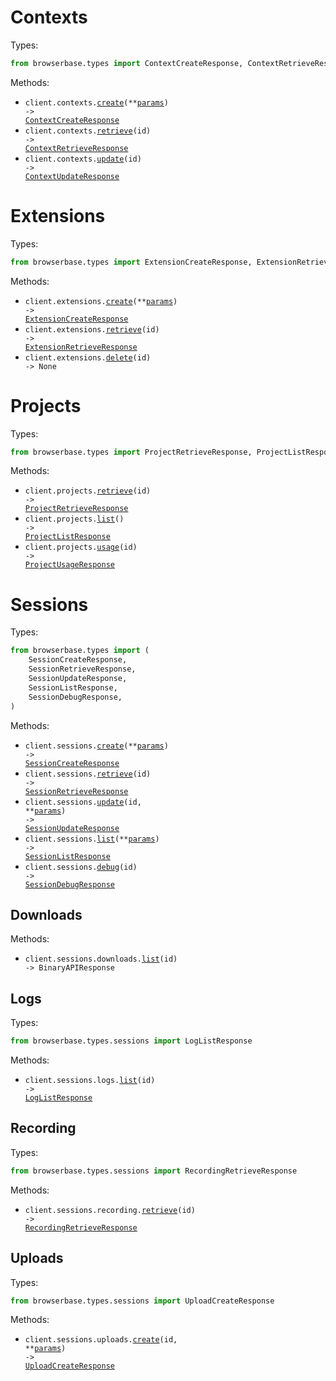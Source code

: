 # Contexts

Types:

```python
from browserbase.types import ContextCreateResponse, ContextRetrieveResponse, ContextUpdateResponse
```

Methods:

- <code title="post /v1/contexts">client.contexts.<a href="./src/browserbase/resources/contexts.py">create</a>(\*\*<a href="src/browserbase/types/context_create_params.py">params</a>) -> <a href="./src/browserbase/types/context_create_response.py">ContextCreateResponse</a></code>
- <code title="get /v1/contexts/{id}">client.contexts.<a href="./src/browserbase/resources/contexts.py">retrieve</a>(id) -> <a href="./src/browserbase/types/context_retrieve_response.py">ContextRetrieveResponse</a></code>
- <code title="put /v1/contexts/{id}">client.contexts.<a href="./src/browserbase/resources/contexts.py">update</a>(id) -> <a href="./src/browserbase/types/context_update_response.py">ContextUpdateResponse</a></code>

# Extensions

Types:

```python
from browserbase.types import ExtensionCreateResponse, ExtensionRetrieveResponse
```

Methods:

- <code title="post /v1/extensions">client.extensions.<a href="./src/browserbase/resources/extensions.py">create</a>(\*\*<a href="src/browserbase/types/extension_create_params.py">params</a>) -> <a href="./src/browserbase/types/extension_create_response.py">ExtensionCreateResponse</a></code>
- <code title="get /v1/extensions/{id}">client.extensions.<a href="./src/browserbase/resources/extensions.py">retrieve</a>(id) -> <a href="./src/browserbase/types/extension_retrieve_response.py">ExtensionRetrieveResponse</a></code>
- <code title="delete /v1/extensions/{id}">client.extensions.<a href="./src/browserbase/resources/extensions.py">delete</a>(id) -> None</code>

# Projects

Types:

```python
from browserbase.types import ProjectRetrieveResponse, ProjectListResponse, ProjectUsageResponse
```

Methods:

- <code title="get /v1/projects/{id}">client.projects.<a href="./src/browserbase/resources/projects.py">retrieve</a>(id) -> <a href="./src/browserbase/types/project_retrieve_response.py">ProjectRetrieveResponse</a></code>
- <code title="get /v1/projects">client.projects.<a href="./src/browserbase/resources/projects.py">list</a>() -> <a href="./src/browserbase/types/project_list_response.py">ProjectListResponse</a></code>
- <code title="get /v1/projects/{id}/usage">client.projects.<a href="./src/browserbase/resources/projects.py">usage</a>(id) -> <a href="./src/browserbase/types/project_usage_response.py">ProjectUsageResponse</a></code>

# Sessions

Types:

```python
from browserbase.types import (
    SessionCreateResponse,
    SessionRetrieveResponse,
    SessionUpdateResponse,
    SessionListResponse,
    SessionDebugResponse,
)
```

Methods:

- <code title="post /v1/sessions">client.sessions.<a href="./src/browserbase/resources/sessions/sessions.py">create</a>(\*\*<a href="src/browserbase/types/session_create_params.py">params</a>) -> <a href="./src/browserbase/types/session_create_response.py">SessionCreateResponse</a></code>
- <code title="get /v1/sessions/{id}">client.sessions.<a href="./src/browserbase/resources/sessions/sessions.py">retrieve</a>(id) -> <a href="./src/browserbase/types/session_retrieve_response.py">SessionRetrieveResponse</a></code>
- <code title="post /v1/sessions/{id}">client.sessions.<a href="./src/browserbase/resources/sessions/sessions.py">update</a>(id, \*\*<a href="src/browserbase/types/session_update_params.py">params</a>) -> <a href="./src/browserbase/types/session_update_response.py">SessionUpdateResponse</a></code>
- <code title="get /v1/sessions">client.sessions.<a href="./src/browserbase/resources/sessions/sessions.py">list</a>(\*\*<a href="src/browserbase/types/session_list_params.py">params</a>) -> <a href="./src/browserbase/types/session_list_response.py">SessionListResponse</a></code>
- <code title="get /v1/sessions/{id}/debug">client.sessions.<a href="./src/browserbase/resources/sessions/sessions.py">debug</a>(id) -> <a href="./src/browserbase/types/session_debug_response.py">SessionDebugResponse</a></code>

## Downloads

Methods:

- <code title="get /v1/sessions/{id}/downloads">client.sessions.downloads.<a href="./src/browserbase/resources/sessions/downloads.py">list</a>(id) -> BinaryAPIResponse</code>

## Logs

Types:

```python
from browserbase.types.sessions import LogListResponse
```

Methods:

- <code title="get /v1/sessions/{id}/logs">client.sessions.logs.<a href="./src/browserbase/resources/sessions/logs.py">list</a>(id) -> <a href="./src/browserbase/types/sessions/log_list_response.py">LogListResponse</a></code>

## Recording

Types:

```python
from browserbase.types.sessions import RecordingRetrieveResponse
```

Methods:

- <code title="get /v1/sessions/{id}/recording">client.sessions.recording.<a href="./src/browserbase/resources/sessions/recording.py">retrieve</a>(id) -> <a href="./src/browserbase/types/sessions/recording_retrieve_response.py">RecordingRetrieveResponse</a></code>

## Uploads

Types:

```python
from browserbase.types.sessions import UploadCreateResponse
```

Methods:

- <code title="post /v1/sessions/{id}/uploads">client.sessions.uploads.<a href="./src/browserbase/resources/sessions/uploads.py">create</a>(id, \*\*<a href="src/browserbase/types/sessions/upload_create_params.py">params</a>) -> <a href="./src/browserbase/types/sessions/upload_create_response.py">UploadCreateResponse</a></code>
